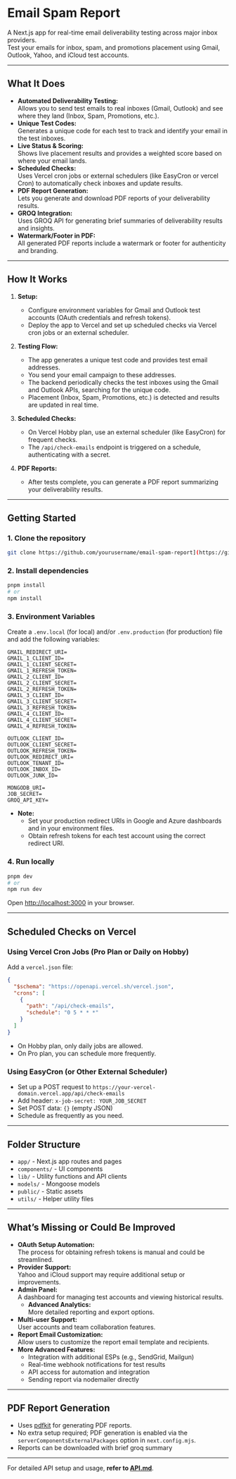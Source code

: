 # Email Spam Report

A Next.js app for real-time email deliverability testing across major inbox providers.  
Test your emails for inbox, spam, and promotions placement using Gmail, Outlook, Yahoo, and iCloud test accounts.

---

## What It Does

- **Automated Deliverability Testing:**  
  Allows you to send test emails to real inboxes (Gmail, Outlook) and see where they land (Inbox, Spam, Promotions, etc.).
- **Unique Test Codes:**  
  Generates a unique code for each test to track and identify your email in the test inboxes.
- **Live Status & Scoring:**  
  Shows live placement results and provides a weighted score based on where your email lands.
- **Scheduled Checks:**  
  Uses Vercel cron jobs or external schedulers (like EasyCron or vercel Cron) to automatically check inboxes and update results.
- **PDF Report Generation:**  
  Lets you generate and download PDF reports of your deliverability results.
- **GROQ Integration:**  
  Uses GROQ API for generating brief summaries of deliverability results and insights.
- **Watermark/Footer in PDF:**  
  All generated PDF reports include a watermark or footer for authenticity and branding.

---

## How It Works

1. **Setup:**

   - Configure environment variables for Gmail and Outlook test accounts (OAuth credentials and refresh tokens).
   - Deploy the app to Vercel and set up scheduled checks via Vercel cron jobs or an external scheduler.

2. **Testing Flow:**

   - The app generates a unique test code and provides test email addresses.
   - You send your email campaign to these addresses.
   - The backend periodically checks the test inboxes using the Gmail and Outlook APIs, searching for the unique code.
   - Placement (Inbox, Spam, Promotions, etc.) is detected and results are updated in real time.

3. **Scheduled Checks:**

   - On Vercel Hobby plan, use an external scheduler (like EasyCron) for frequent checks.
   - The `/api/check-emails` endpoint is triggered on a schedule, authenticating with a secret.

4. **PDF Reports:**
   - After tests complete, you can generate a PDF report summarizing your deliverability results.

---

## Getting Started

### 1. Clone the repository

```sh
git clone https://github.com/yourusername/email-spam-report](https://github.com/c4dr-me/ESR.git
```

### 2. Install dependencies

```sh
pnpm install
# or
npm install
```

### 3. Environment Variables

Create a `.env.local` (for local) and/or `.env.production` (for production) file and add the following variables:

```
GMAIL_REDIRECT_URI=
GMAIL_1_CLIENT_ID=
GMAIL_1_CLIENT_SECRET=
GMAIL_1_REFRESH_TOKEN=
GMAIL_2_CLIENT_ID=
GMAIL_2_CLIENT_SECRET=
GMAIL_2_REFRESH_TOKEN=
GMAIL_3_CLIENT_ID=
GMAIL_3_CLIENT_SECRET=
GMAIL_3_REFRESH_TOKEN=
GMAIL_4_CLIENT_ID=
GMAIL_4_CLIENT_SECRET=
GMAIL_4_REFRESH_TOKEN=

OUTLOOK_CLIENT_ID=
OUTLOOK_CLIENT_SECRET=
OUTLOOK_REFRESH_TOKEN=
OUTLOOK_REDIRECT_URI=
OUTLOOK_TENANT_ID=
OUTLOOK_INBOX_ID=
OUTLOOK_JUNK_ID=

MONGODB_URI=
JOB_SECRET=
GROQ_API_KEY=
```

- **Note:**
  - Set your production redirect URIs in Google and Azure dashboards and in your environment files.
  - Obtain refresh tokens for each test account using the correct redirect URI.

### 4. Run locally

```sh
pnpm dev
# or
npm run dev
```

Open [http://localhost:3000](http://localhost:3000) in your browser.

---

## Scheduled Checks on Vercel

### Using Vercel Cron Jobs (Pro Plan or Daily on Hobby)

Add a `vercel.json` file:

```json
{
  "$schema": "https://openapi.vercel.sh/vercel.json",
  "crons": [
    {
      "path": "/api/check-emails",
      "schedule": "0 5 * * *"
    }
  ]
}
```

- On Hobby plan, only daily jobs are allowed.
- On Pro plan, you can schedule more frequently.

### Using EasyCron (or Other External Scheduler)

- Set up a POST request to `https://your-vercel-domain.vercel.app/api/check-emails`
- Add header: `x-job-secret: YOUR_JOB_SECRET`
- Set POST data: `{}` (empty JSON)
- Schedule as frequently as you need.

---

## Folder Structure

- `app/` - Next.js app routes and pages
- `components/` - UI components
- `lib/` - Utility functions and API clients
- `models/` - Mongoose models
- `public/` - Static assets
- `utils/` - Helper utility files 

---

## What’s Missing or Could Be Improved

- **OAuth Setup Automation:**  
  The process for obtaining refresh tokens is manual and could be streamlined.
- **Provider Support:**  
  Yahoo and iCloud support may require additional setup or improvements.
- **Admin Panel:**  
  A dashboard for managing test accounts and viewing historical results.
  - **Advanced Analytics:**  
    More detailed reporting and export options.
- **Multi-user Support:**  
  User accounts and team collaboration features.
- **Report Email Customization:**  
  Allow users to customize the report email template and recipients.
- **More Advanced Features:**
  - Integration with additional ESPs (e.g., SendGrid, Mailgun)
  - Real-time webhook notifications for test results
  - API access for automation and integration
  - Sending report via nodemailer directly

---

## PDF Report Generation

- Uses [pdfkit](https://pdfkit.org/) for generating PDF reports.
- No extra setup required; PDF generation is enabled via the `serverComponentsExternalPackages` option in `next.config.mjs`.
- Reports can be downloaded with brief groq summary

---

For detailed API setup and usage, **refer to [API.md](API.md)**.
